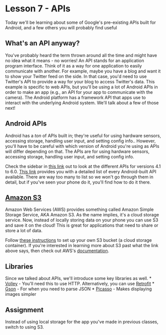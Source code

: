 # Lesson 7 - APIs
Today we'll be learning about some of Google's pre-existing APIs built for Android, and a few others you will probably find useful

## What's an API anyway?
You've probably heard the term thrown around all the time and might have no idea what it means - no worries! An API stands for an application program interface. Think of it as a way for one application to easily communicate with another. For example, maybe you have a blog and want it to show your Twitter feed on the side. In that case, you'd need to use Twitter's API to provide a way for your blog to access Twitter's data. This example is specific to web APIs, but you'll be using a lot of Android APIs in order to make an app (e.g., an API for your app to communicate with the camera). The Android platform has a framework API that apps use to interact with the underlying Android system. We'll talk about a few of those next!

## Android APIs
Android has a *ton* of APIs built in; they're useful for using hardware sensors, accessing storage, handling user input, and setting config info.. However, you'll have to be careful with which version of Android you're using as APIs will differ depending on that. The APIs are for using hardware sensors, accessing storage, handling user input, and setting config info.

Check the sidebar in [this link](https://developer.android.com/about/versions/marshmallow/android-6.0.html) out to look at the different APIs for versions 4.1 to 6.0. [This link](https://developer.android.com/reference/android/package-summary.html) provides you with a detailed list of every Android-built API available. There are way too many to list so we won't go through them in detail, but if you've seen your phone do it, you'll find how to do it there.

## [Amazon S3](https://aws.amazon.com/s3/)
Amazon Web Services (AWS) provides something called Amazon Simple Storage Service, AKA Amazon S3. As the name implies, it's a cloud storage service. Now, instead of locally storing data on your phone you can use S3 and save it on the cloud! This is great for applications that need to share or store a lot of data.

Follow [these instructions](https://docs.aws.amazon.com/mobile/sdkforandroid/developerguide/s3transferutility.html) to set up your own S3 bucket (a cloud storage container). If you're interested in learning more about S3 past what the link above says, then check out AWS's [documentation](https://docs.aws.amazon.com/sdkfornet1/latest/apidocs/html/N_Amazon_S3_Transfer.htm).

## Libraries
Since we talked about APIs, we'll introduce some key libraries as well.
    * [Volley](https://developer.android.com/training/volley/index.html) - You'll need this to use HTTP. Alternatively, you can use [Retrofit](https://square.github.io/retrofit/)
    * [Gson](https://github.com/google/gson) - For when you need to parse JSON
    * [Picasso](https://square.github.io/picasso/) - Makes displaying images simpler

## Assignment
Instead of using local storage for the app you've made in previous classes, switch to using S3.